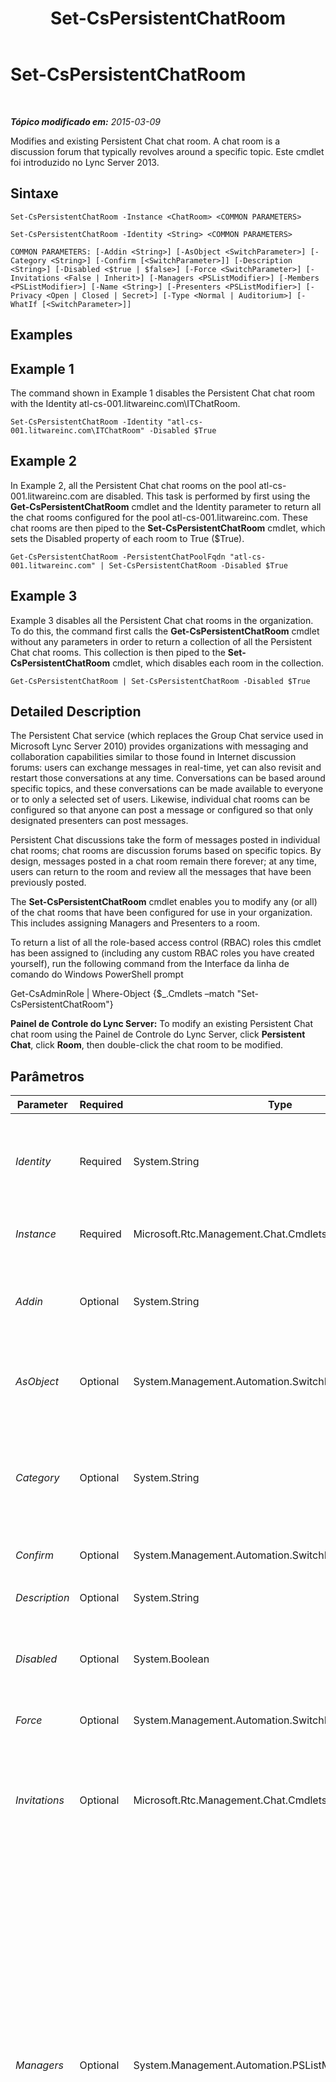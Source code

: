 ﻿---
title: Set-CsPersistentChatRoom
TOCTitle: Set-CsPersistentChatRoom
ms:assetid: 3774931e-74a9-4189-9dde-3baae2293138
ms:mtpsurl: https://technet.microsoft.com/pt-br/library/JJ204801(v=OCS.15)
ms:contentKeyID: 49306388
ms.date: 05/19/2016
mtps_version: v=OCS.15
ms.translationtype: HT
---

# Set-CsPersistentChatRoom

 

_**Tópico modificado em:** 2015-03-09_

Modifies and existing Persistent Chat chat room. A chat room is a discussion forum that typically revolves around a specific topic. Este cmdlet foi introduzido no Lync Server 2013.

## Sintaxe

    Set-CsPersistentChatRoom -Instance <ChatRoom> <COMMON PARAMETERS>

    Set-CsPersistentChatRoom -Identity <String> <COMMON PARAMETERS>

    COMMON PARAMETERS: [-Addin <String>] [-AsObject <SwitchParameter>] [-Category <String>] [-Confirm [<SwitchParameter>]] [-Description <String>] [-Disabled <$true | $false>] [-Force <SwitchParameter>] [-Invitations <False | Inherit>] [-Managers <PSListModifier>] [-Members <PSListModifier>] [-Name <String>] [-Presenters <PSListModifier>] [-Privacy <Open | Closed | Secret>] [-Type <Normal | Auditorium>] [-WhatIf [<SwitchParameter>]]

## Examples

## Example 1

The command shown in Example 1 disables the Persistent Chat chat room with the Identity atl-cs-001.litwareinc.com\\ITChatRoom.

    Set-CsPersistentChatRoom -Identity "atl-cs-001.litwareinc.com\ITChatRoom" -Disabled $True

## Example 2

In Example 2, all the Persistent Chat chat rooms on the pool atl-cs-001.litwareinc.com are disabled. This task is performed by first using the **Get-CsPersistentChatRoom** cmdlet and the Identity parameter to return all the chat rooms configured for the pool atl-cs-001.litwareinc.com. These chat rooms are then piped to the **Set-CsPersistentChatRoom** cmdlet, which sets the Disabled property of each room to True ($True).

    Get-CsPersistentChatRoom -PersistentChatPoolFqdn "atl-cs-001.litwareinc.com" | Set-CsPersistentChatRoom -Disabled $True

## Example 3

Example 3 disables all the Persistent Chat chat rooms in the organization. To do this, the command first calls the **Get-CsPersistentChatRoom** cmdlet without any parameters in order to return a collection of all the Persistent Chat chat rooms. This collection is then piped to the **Set-CsPersistentChatRoom** cmdlet, which disables each room in the collection.

    Get-CsPersistentChatRoom | Set-CsPersistentChatRoom -Disabled $True

## Detailed Description

The Persistent Chat service (which replaces the Group Chat service used in Microsoft Lync Server 2010) provides organizations with messaging and collaboration capabilities similar to those found in Internet discussion forums: users can exchange messages in real-time, yet can also revisit and restart those conversations at any time. Conversations can be based around specific topics, and these conversations can be made available to everyone or to only a selected set of users. Likewise, individual chat rooms can be configured so that anyone can post a message or configured so that only designated presenters can post messages.

Persistent Chat discussions take the form of messages posted in individual chat rooms; chat rooms are discussion forums based on specific topics. By design, messages posted in a chat room remain there forever; at any time, users can return to the room and review all the messages that have been previously posted.

The **Set-CsPersistentChatRoom** cmdlet enables you to modify any (or all) of the chat rooms that have been configured for use in your organization. This includes assigning Managers and Presenters to a room.

To return a list of all the role-based access control (RBAC) roles this cmdlet has been assigned to (including any custom RBAC roles you have created yourself), run the following command from the Interface da linha de comando do Windows PowerShell prompt

Get-CsAdminRole | Where-Object {$\_.Cmdlets –match "Set-CsPersistentChatRoom"}

**Painel de Controle do Lync Server:** To modify an existing Persistent Chat chat room using the Painel de Controle do Lync Server, click **Persistent Chat**, click **Room**, then double-click the chat room to be modified.

## Parâmetros


<table>
<colgroup>
<col style="width: 25%" />
<col style="width: 25%" />
<col style="width: 25%" />
<col style="width: 25%" />
</colgroup>
<thead>
<tr class="header">
<th>Parameter</th>
<th>Required</th>
<th>Type</th>
<th>Description</th>
</tr>
</thead>
<tbody>
<tr class="odd">
<td><p><em>Identity</em></p></td>
<td><p>Required</p></td>
<td><p>System.String</p></td>
<td><p>Unique Identifier for the Persistent Chat chat room being modified. The Identity for a chat room consists of the Persistent Chat pool where the room has been configured plus the name of the room; for example:</p>
<p>-Identity &quot;atl-gc-001.litwareinc.com\RedmondChatRoom&quot;</p></td>
</tr>
<tr class="even">
<td><p><em>Instance</em></p></td>
<td><p>Required</p></td>
<td><p>Microsoft.Rtc.Management.Chat.Cmdlets.ChatRoom</p></td>
<td><p>Allows you to pass a reference to an object to the cmdlet rather than set individual parameter values.</p></td>
</tr>
<tr class="odd">
<td><p><em>Addin</em></p></td>
<td><p>Optional</p></td>
<td><p>System.String</p></td>
<td><p>Name of the Persistent Chat add-in, if any, associated with the chat room. A Persistent Chat add-in is a customized web page that can be embedded within a Persistent Chat client. Add-ins can be created by using the <strong>New-CsPersistentChatAddin</strong> cmdlet.</p></td>
</tr>
<tr class="even">
<td><p><em>AsObject</em></p></td>
<td><p>Optional</p></td>
<td><p>System.Management.Automation.SwitchParameter</p></td>
<td><p>When specified, Active Directory display names are used when adding users to or removing users from the Managers or Presenters lists. When not specified, SIP addresses are used when managing these lists.</p></td>
</tr>
<tr class="odd">
<td><p><em>Category</em></p></td>
<td><p>Optional</p></td>
<td><p>System.String</p></td>
<td><p>Category under which the room is located; for example:</p>
<p>-Category &quot;IT&quot;</p>
<p>Note that the specified category must already exist or the command will fail. Categories, which are a collection of chat rooms, can be created by using the <strong>New-CsPersistentChatCategory</strong> cmdlet.</p></td>
</tr>
<tr class="even">
<td><p><em>Confirm</em></p></td>
<td><p>Optional</p></td>
<td><p>System.Management.Automation.SwitchParameter</p></td>
<td><p>Prompts you for confirmation before executing the command.</p></td>
</tr>
<tr class="odd">
<td><p><em>Description</em></p></td>
<td><p>Optional</p></td>
<td><p>System.String</p></td>
<td><p>Enables administrators to provide additional information about the new chat room.</p></td>
</tr>
<tr class="even">
<td><p><em>Disabled</em></p></td>
<td><p>Optional</p></td>
<td><p>System.Boolean</p></td>
<td><p>When set to True ($True), the new chat room will be disabled and unavailable for use when it is first created. If this parameter is not used then the new chat room will be enabled and available for immediate use.</p></td>
</tr>
<tr class="odd">
<td><p><em>Force</em></p></td>
<td><p>Optional</p></td>
<td><p>System.Management.Automation.SwitchParameter</p></td>
<td><p>Suppresses the display of any non-fatal error message that might arise when running the command.</p></td>
</tr>
<tr class="even">
<td><p><em>Invitations</em></p></td>
<td><p>Optional</p></td>
<td><p>Microsoft.Rtc.Management.Chat.Cmdlets.ChatRoomInvitations</p></td>
<td><p>Specifies whether or not invitations for the chat room will be inherited from the category. Among other things, this means that users on the Members list will automatically receive an invitation to join a new chat room at the time that new room is created. If set to False, invitations will not be used for the room. If set to Inherit, the room will use the Invitations setting specified for its Category.</p></td>
</tr>
<tr class="odd">
<td><p><em>Managers</em></p></td>
<td><p>Optional</p></td>
<td><p>System.Management.Automation.PSListModifier</p></td>
<td><p>List of users allowed to define the membership of the chat room as well as configure other settings for the room.</p>
<p>To add a new user to the Managers list, use syntax similar to this:</p>
<p>-Managers @{Add=&quot;sip:kenmyer@litwareinc.com&quot;}</p>
<p>Multiple users can be added by separating the user SIP addresses with commas:</p>
<p>-Managers @{Add=&quot;sip:kenmyer@litwareinc.com&quot;, &quot;sip:pilar@litwareinc.com&quot;}</p>
<p>To remove a user from the Managers list use the Remove method:</p>
<p>-Managers @{Remove=&quot;sip:kenmyer@litwareinc.com&quot;}</p>
<p>To remove all the users from the Managers list, set the value of the Managers property to null:</p>
<p>-Managers $Null</p>
<p>In addition to working with individual users you can also work with entire OUs. For example, this command adds all the users in the IT OU to the managers list:</p>
<p>-Managers @{Add=&quot;OU=IT,DC=litwareinc,DC=com&quot;}</p>
<p>To make all the users in a distribution list chat room managers, use the Active Directory distinguished name of that distribution list:</p>
<p>-Managers @{Add=&quot;CN=ChatSupportGroup,OU=IT,DC=litwareinc,DC=com&quot;}</p></td>
</tr>
<tr class="even">
<td><p><em>Members</em></p></td>
<td><p>Optional</p></td>
<td><p>System.Management.Automation.PSListModifier</p></td>
<td><p>List of users who are allowed to access the chat room. If the Members property is null then the chat room inherits the membership list from its Persistent Chat category.</p>
<p>To add a new user to the Members list, use syntax similar to this:</p>
<p>-Members @{Add=&quot;sip:kenmyer@litwareinc.com&quot;}</p>
<p>Multiple users can be added by separating the user SIP addresses with commas:</p>
<p>-Members @{Add=&quot;sip:kenmyer@litwareinc.com&quot;, &quot;sip:pilar@litwareinc.com&quot;}</p>
<p>To remove a user from the Members list use the Remove method:</p>
<p>-Members @{Remove=&quot;sip:kenmyer@litwareinc.com&quot;}</p>
<p>To remove all the users from the Members list, set the value of the Members property to null:</p>
<p>-Members $Null</p>
<p>In addition to working with individual users you can also work with entire OUs. For example, this command adds all the users in the IT OU to the Members list:</p>
<p>-Members @{Add=&quot;OU=IT,DC=litwareinc,DC=com&quot;}</p>
<p>To make all the users in a distribution list chat room members, use the Active Directory distinguished name of that distribution list:</p>
<p>-Members @{Add=&quot;CN=ChatSupportGroup,OU=IT,DC=litwareinc,DC=com&quot;}</p></td>
</tr>
<tr class="odd">
<td><p><em>Name</em></p></td>
<td><p>Optional</p></td>
<td><p>System.String</p></td>
<td><p>Name of the Persistent Chat chat room. Names must be unique per Persistent Chat pool.</p></td>
</tr>
<tr class="even">
<td><p><em>Presenters</em></p></td>
<td><p>Optional</p></td>
<td><p>System.Management.Automation.PSListModifier</p></td>
<td><p>List of users who are allowed to post messages in an auditorium chat room.</p>
<p>To add a new user to the Presenters list, use syntax similar to this:</p>
<p>-Presenters @{Add=&quot;sip:kenmyer@litwareinc.com&quot;}</p>
<p>Multiple users can be added by separating the user SIP addresses with commas:</p>
<p>-Presenters @{Add=&quot;sip:kenmyer@litwareinc.com&quot;, &quot;sip:pilar@litwareinc.com&quot;}</p>
<p>To remove a user from the Presenters list use the Remove method:</p>
<p>-Presenters @{Remove=&quot;sip:kenmyer@litwareinc.com&quot;}</p>
<p>To remove all the users from the Presenters list, set the value of the Presenters property to null:</p>
<p>-Presenters $Null</p>
<p>In addition to working with individual users you can also work with entire OUs. For example, this command adds all the users in the IT OU to the Presenters list:</p>
<p>-Presenters @{Add=&quot;OU=IT,DC=litwareinc,DC=com&quot;}</p>
<p>To make all the users in a distribution list chat room presenters, use the Active Directory distinguished name of that distribution list:</p>
<p>-Presenters @{Add=&quot;CN=ChatSupportGroup,OU=IT,DC=litwareinc,DC=com&quot;}</p></td>
</tr>
<tr class="odd">
<td><p><em>Privacy</em></p></td>
<td><p>Optional</p></td>
<td><p>Microsoft.Rtc.Management.Chat.Cmdlets.ChatRoomPrivacy</p></td>
<td><p>Privacy settings for the chat room. Allowed values are:</p>
<p>* Open (any user can locate the chat room by doing a directory search, and anyone can participate in chat room activities)</p>
<p>* Secret (only chat room members can locate the room by doing a directory search, and only members can participate in chat room activities)</p>
<p>* Closed (any user can locate the chat room by doing a directory search, but only members can participate in chat room activities)</p></td>
</tr>
<tr class="even">
<td><p><em>Type</em></p></td>
<td><p>Optional</p></td>
<td><p>Microsoft.Rtc.Management.Chat.Cmdlets.ChatRoomType</p></td>
<td><p>Specifies whether the chat room is configured as a Normal chat room (where all members can post messages) or an Auditorium (where only presenters can post messages). For example:</p>
<p>-Type &quot;Auditorium&quot;</p>
<p>The default value is Normal.</p></td>
</tr>
<tr class="odd">
<td><p><em>WhatIf</em></p></td>
<td><p>Optional</p></td>
<td><p>System.Management.Automation.SwitchParameter</p></td>
<td><p>Describes what would happen if you executed the command without actually executing the command.</p></td>
</tr>
</tbody>
</table>


## Input Types

The **Set-CsPersistentChatRoom** cmdlet accepts pipelined instances of the Microsoft.Rtc.Management.PersistentChat.Cmdlets.ChatRoomObject object.

## Return Types

None. Instead, the **Set-CsPersistentChatRoom** cmdlet modifies existing instances of the Microsoft.Rtc.Management.PersistentChat.Cmdlets.ChatRoomObject object.

## Consulte Também

#### Outros Recursos

[Clear-CsPersistentChatRoom](clear-cspersistentchatroom.md)  
[Get-CsPersistentChatRoom](get-cspersistentchatroom.md)  
[New-CsPersistentChatRoom](new-cspersistentchatroom.md)  
[Remove-CsPersistentChatRoom](remove-cspersistentchatroom.md)

